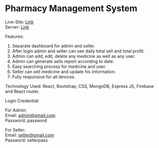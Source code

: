<h1>Pharmacy Management System</h1>


Live-Site: [Link](https://newlifepharma.web.app/)<br/>
Server: [Link](https://github.com/Rashadul-Islam/pharma_server)

Features:

1. Separate dashboard for admin and seller.
2. After login admin and seller can see daily total sell and total profit.
3. Admin can add, edit, delete any medicine as well as any user.
4. Admin can generate sells report according to date.
5. Easy searching process for medicine and user.
6. Seller can sell medicine and update his information.
7. Fully responsive for all devices.


Technology Used: React, Bootstrap, CSS, MongoDB, Express JS, Firebase and React router.

Login Credential:

For Admin:<br/>
Email: admin@gmail.com<br/>
Password: password

For Seller:<br/>
Email: seller@gmail.com<br/>
Password: sellerpass
